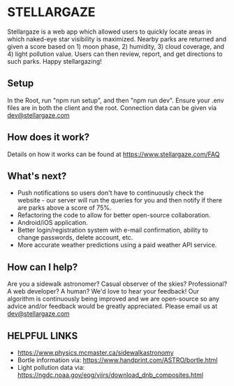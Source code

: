 # STELLARGAZE
Stellargaze is a web app which allowed users to quickly locate areas in which naked-eye star visibility is maximized.  Nearby parks are returned and given a score based on 1) moon phase, 2) humidity, 3) cloud coverage, and 4) light pollution value.  Users can then review, report, and get directions to such parks.  Happy stellargazing!

## Setup
In the Root, run "npm run setup", and then "npm run dev".  Ensure your .env files are in both the client and the root.  Connection data can be given via dev@stellargaze.com

## How does it work?
Details on how it works can be found at https://www.stellargaze.com/FAQ

## What's next?
* Push notifications so users don't have to continuously check the website - our server will run the queries for you and then notify if there are parks above a score of 75%.
* Refactoring the code to allow for better open-source collaboration.
* Android/iOS application.
* Better login/registration system with e-mail confirmation, ability to change passwords, delete account, etc.
* More accurate weather predictions using a paid weather API service.

## How can I help?
Are you a sidewalk astronomer? Casual observer of the skies? Professional? A web developer? A human? We'd love to hear your feedback! Our algorithm is continuously being improved and we are open-source so any advice and/or feedback would be greatly appreciated. Please email us at dev@stellargaze.com

## HELPFUL LINKS
* https://www.physics.mcmaster.ca/sidewalkastronomy 
* Bortle information via: https://www.handprint.com/ASTRO/bortle.html 
* Light pollution data via: https://ngdc.noaa.gov/eog/viirs/download_dnb_composites.html

